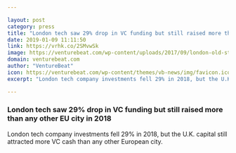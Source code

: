 ```yaml
---

layout: post
category: press
title: "London tech saw 29% drop in VC funding but still raised more than any other EU city in 2018"
date: 2019-01-09 11:11:50
link: https://vrhk.co/2SMvwSk
image: https://venturebeat.com/wp-content/uploads/2017/09/london-old-street-tech-city.jpg?w=1200&strip=all
domain: venturebeat.com
author: "VentureBeat"
icon: https://venturebeat.com/wp-content/themes/vb-news/img/favicon.ico
excerpt: "London tech company investments fell 29% in 2018, but the U.K. capital still attracted more VC cash than any other European city."

---
```


### London tech saw 29% drop in VC funding but still raised more than any other EU city in 2018

London tech company investments fell 29% in 2018, but the U.K. capital still attracted more VC cash than any other European city.